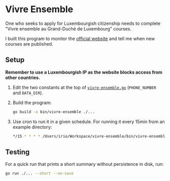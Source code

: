 # Vivre Ensemble

One who seeks to apply for Luxembourgish citizenship needs to complete "Vivre ensemble au Grand-Duché de Luxembourg" courses.

I built this program to monitor the [official website](https://ssl.education.lu/ve-portal/) and tell me when new courses are published.

## Setup

**Remember to use a Luxembourgish IP as the website blocks access from other countries.**

1. Edit the two constants at the top of [`vivre-ensemble.go`](./vivre-ensemble.go) (`PHONE_NUMBER` and `DATA_DIR`).

2. Build the program:

    ```sh
    go build -o bin/vivre-ensemble ./...
    ```

3. Use cron to run it in a given schedule. For running it every 15min from an example directory:

    ```sh
    */15 * * * * /Users/irio/Workspace/vivre-ensemble/bin/vivre-ensemble --short >> /Users/irio/Workspace/vivre-ensemble/cron.log
    ```

## Testing

For a quick run that prints a short summary without persistence in disk, run:

```sh
go run ./... --short --no-save
```
